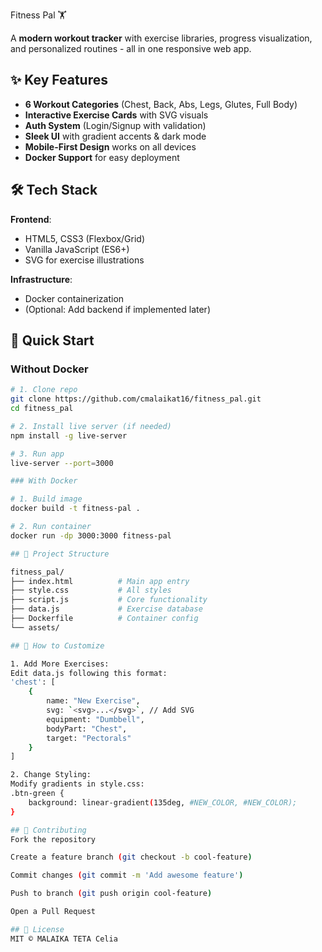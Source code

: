 Fitness Pal 🏋️
  
A **modern workout tracker** with exercise libraries, progress visualization, and personalized routines - all in one responsive web app.

## ✨ Key Features  
- **6 Workout Categories** (Chest, Back, Abs, Legs, Glutes, Full Body)  
- **Interactive Exercise Cards** with SVG visuals  
- **Auth System** (Login/Signup with validation)  
- **Sleek UI** with gradient accents & dark mode  
- **Mobile-First Design** works on all devices  
- **Docker Support** for easy deployment  

## 🛠 Tech Stack  
**Frontend**:  
- HTML5, CSS3 (Flexbox/Grid)  
- Vanilla JavaScript (ES6+)  
- SVG for exercise illustrations  

**Infrastructure**:  
- Docker containerization  
- (Optional: Add backend if implemented later)  

## 🚀 Quick Start  

### Without Docker  
```bash
# 1. Clone repo
git clone https://github.com/cmalaikat16/fitness_pal.git
cd fitness_pal

# 2. Install live server (if needed)
npm install -g live-server

# 3. Run app
live-server --port=3000

### With Docker 

# 1. Build image
docker build -t fitness-pal .

# 2. Run container
docker run -dp 3000:3000 fitness-pal

## 📂 Project Structure

fitness_pal/
├── index.html          # Main app entry
├── style.css           # All styles
├── script.js           # Core functionality
├── data.js             # Exercise database
├── Dockerfile          # Container config
└── assets/             

## 🔧 How to Customize

1. Add More Exercises:
Edit data.js following this format:
'chest': [
    {
        name: "New Exercise",
        svg: `<svg>...</svg>`, // Add SVG
        equipment: "Dumbbell",
        bodyPart: "Chest",
        target: "Pectorals"
    }
]

2. Change Styling:
Modify gradients in style.css:
.btn-green {
    background: linear-gradient(135deg, #NEW_COLOR, #NEW_COLOR);
}

## 🤝 Contributing
Fork the repository

Create a feature branch (git checkout -b cool-feature)

Commit changes (git commit -m 'Add awesome feature')

Push to branch (git push origin cool-feature)

Open a Pull Request

## 📜 License
MIT © MALAIKA TETA Celia



